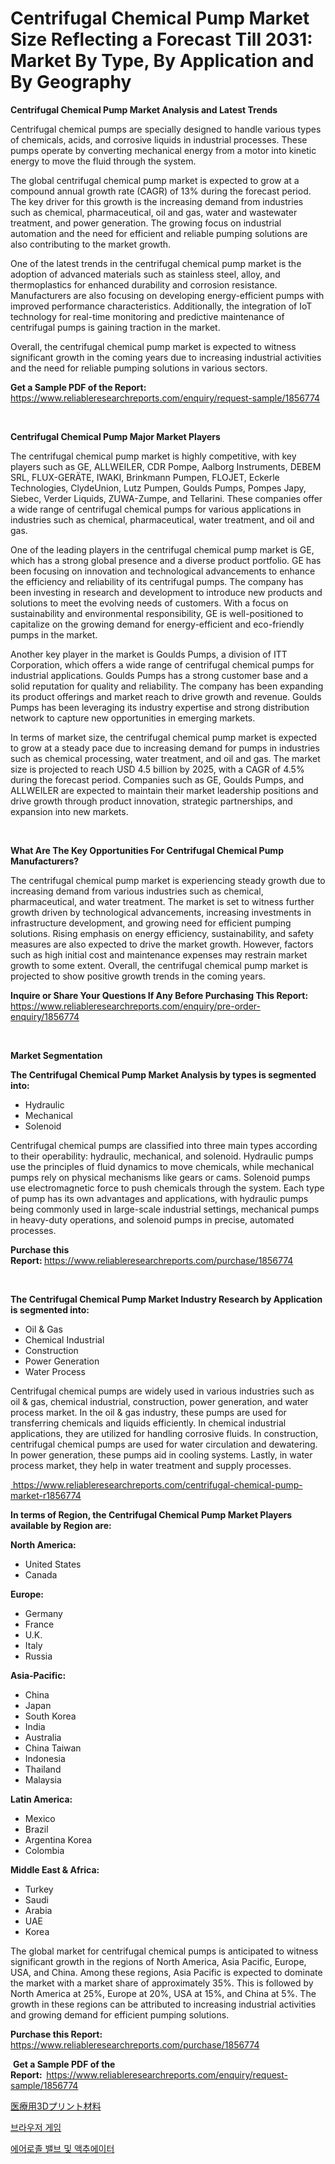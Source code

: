 <p><h1>Centrifugal Chemical Pump Market Size Reflecting a Forecast Till 2031: Market By Type, By Application and By Geography</h1></p><p><strong>Centrifugal Chemical Pump Market Analysis and Latest Trends</strong></p>
<p><p>Centrifugal chemical pumps are specially designed to handle various types of chemicals, acids, and corrosive liquids in industrial processes. These pumps operate by converting mechanical energy from a motor into kinetic energy to move the fluid through the system.</p><p>The global centrifugal chemical pump market is expected to grow at a compound annual growth rate (CAGR) of 13% during the forecast period. The key driver for this growth is the increasing demand from industries such as chemical, pharmaceutical, oil and gas, water and wastewater treatment, and power generation. The growing focus on industrial automation and the need for efficient and reliable pumping solutions are also contributing to the market growth.</p><p>One of the latest trends in the centrifugal chemical pump market is the adoption of advanced materials such as stainless steel, alloy, and thermoplastics for enhanced durability and corrosion resistance. Manufacturers are also focusing on developing energy-efficient pumps with improved performance characteristics. Additionally, the integration of IoT technology for real-time monitoring and predictive maintenance of centrifugal pumps is gaining traction in the market.</p><p>Overall, the centrifugal chemical pump market is expected to witness significant growth in the coming years due to increasing industrial activities and the need for reliable pumping solutions in various sectors.</p></p>
<p><strong>Get a Sample PDF of the Report:&nbsp;</strong> <a href="https://www.reliableresearchreports.com/enquiry/request-sample/1856774">https://www.reliableresearchreports.com/enquiry/request-sample/1856774</a></p>
<p>&nbsp;</p>
<p><strong>Centrifugal Chemical Pump Major Market Players</strong></p>
<p><p>The centrifugal chemical pump market is highly competitive, with key players such as GE, ALLWEILER, CDR Pompe, Aalborg Instruments, DEBEM SRL, FLUX-GERÄTE, IWAKI, Brinkmann Pumpen, FLOJET, Eckerle Technologies, ClydeUnion, Lutz Pumpen, Goulds Pumps, Pompes Japy, Siebec, Verder Liquids, ZUWA-Zumpe, and Tellarini. These companies offer a wide range of centrifugal chemical pumps for various applications in industries such as chemical, pharmaceutical, water treatment, and oil and gas.</p><p>One of the leading players in the centrifugal chemical pump market is GE, which has a strong global presence and a diverse product portfolio. GE has been focusing on innovation and technological advancements to enhance the efficiency and reliability of its centrifugal pumps. The company has been investing in research and development to introduce new products and solutions to meet the evolving needs of customers. With a focus on sustainability and environmental responsibility, GE is well-positioned to capitalize on the growing demand for energy-efficient and eco-friendly pumps in the market.</p><p>Another key player in the market is Goulds Pumps, a division of ITT Corporation, which offers a wide range of centrifugal chemical pumps for industrial applications. Goulds Pumps has a strong customer base and a solid reputation for quality and reliability. The company has been expanding its product offerings and market reach to drive growth and revenue. Goulds Pumps has been leveraging its industry expertise and strong distribution network to capture new opportunities in emerging markets.</p><p>In terms of market size, the centrifugal chemical pump market is expected to grow at a steady pace due to increasing demand for pumps in industries such as chemical processing, water treatment, and oil and gas. The market size is projected to reach USD 4.5 billion by 2025, with a CAGR of 4.5% during the forecast period. Companies such as GE, Goulds Pumps, and ALLWEILER are expected to maintain their market leadership positions and drive growth through product innovation, strategic partnerships, and expansion into new markets.</p></p>
<p>&nbsp;</p>
<p><strong>What Are The Key Opportunities For Centrifugal Chemical Pump Manufacturers?</strong></p>
<p><p>The centrifugal chemical pump market is experiencing steady growth due to increasing demand from various industries such as chemical, pharmaceutical, and water treatment. The market is set to witness further growth driven by technological advancements, increasing investments in infrastructure development, and growing need for efficient pumping solutions. Rising emphasis on energy efficiency, sustainability, and safety measures are also expected to drive the market growth. However, factors such as high initial cost and maintenance expenses may restrain market growth to some extent. Overall, the centrifugal chemical pump market is projected to show positive growth trends in the coming years.</p></p>
<p><strong>Inquire or Share Your Questions If Any Before Purchasing This Report:</strong> <a href="https://www.reliableresearchreports.com/enquiry/pre-order-enquiry/1856774">https://www.reliableresearchreports.com/enquiry/pre-order-enquiry/1856774</a></p>
<p>&nbsp;</p>
<p><strong>Market Segmentation</strong></p>
<p><strong>The Centrifugal Chemical Pump Market Analysis by types is segmented into:</strong></p>
<p><ul><li>Hydraulic</li><li>Mechanical</li><li>Solenoid</li></ul></p>
<p><p>Centrifugal chemical pumps are classified into three main types according to their operability: hydraulic, mechanical, and solenoid. Hydraulic pumps use the principles of fluid dynamics to move chemicals, while mechanical pumps rely on physical mechanisms like gears or cams. Solenoid pumps use electromagnetic force to push chemicals through the system. Each type of pump has its own advantages and applications, with hydraulic pumps being commonly used in large-scale industrial settings, mechanical pumps in heavy-duty operations, and solenoid pumps in precise, automated processes.</p></p>
<p><strong>Purchase this Report:&nbsp;</strong><a href="https://www.reliableresearchreports.com/purchase/1856774">https://www.reliableresearchreports.com/purchase/1856774</a></p>
<p>&nbsp;</p>
<p><strong>The Centrifugal Chemical Pump Market Industry Research by Application is segmented into:</strong></p>
<p><ul><li>Oil & Gas</li><li>Chemical Industrial</li><li>Construction</li><li>Power Generation</li><li>Water Process</li></ul></p>
<p><p>Centrifugal chemical pumps are widely used in various industries such as oil & gas, chemical industrial, construction, power generation, and water process market. In the oil & gas industry, these pumps are used for transferring chemicals and liquids efficiently. In chemical industrial applications, they are utilized for handling corrosive fluids. In construction, centrifugal chemical pumps are used for water circulation and dewatering. In power generation, these pumps aid in cooling systems. Lastly, in water process market, they help in water treatment and supply processes.</p></p>
<p><a href="https://www.reliableresearchreports.com/centrifugal-chemical-pump-market-r1856774">&nbsp;https://www.reliableresearchreports.com/centrifugal-chemical-pump-market-r1856774</a></p>
<p><strong>In terms of Region, the Centrifugal Chemical Pump Market Players available by Region are:</strong></p>
<p>
    <p> <strong> North America: </strong>
        <ul>
            <li>United States</li>
            <li>Canada</li>
        </ul>
        </p> 
    <p> <strong> Europe: </strong>
        <ul>
            <li>Germany</li>
            <li>France</li>
            <li>U.K.</li>
            <li>Italy</li>
            <li>Russia</li>
        </ul>
        </p> 
    <p> <strong> Asia-Pacific: </strong>
        <ul>
            <li>China</li>
            <li>Japan</li>
            <li>South Korea</li>
            <li>India</li>
            <li>Australia</li>
            <li>China Taiwan</li>
            <li>Indonesia</li>
            <li>Thailand</li>
            <li>Malaysia</li>
        </ul>
        </p> 
    <p> <strong> Latin America: </strong>
        <ul>
            <li>Mexico</li>
            <li>Brazil</li>
            <li>Argentina Korea</li>
            <li>Colombia</li>
        </ul>
        </p> 
    <p> <strong> Middle East & Africa: </strong>
        <ul>
            <li>Turkey</li>
            <li>Saudi</li>
            <li>Arabia</li>
            <li>UAE</li>
            <li>Korea</li>
        </ul>
    </p>
    </p>
<p><p>The global market for centrifugal chemical pumps is anticipated to witness significant growth in the regions of North America, Asia Pacific, Europe, USA, and China. Among these regions, Asia Pacific is expected to dominate the market with a market share of approximately 35%. This is followed by North America at 25%, Europe at 20%, USA at 15%, and China at 5%. The growth in these regions can be attributed to increasing industrial activities and growing demand for efficient pumping solutions.</p></p>
<p><strong>Purchase this Report: </strong><a href="https://www.reliableresearchreports.com/purchase/1856774">https://www.reliableresearchreports.com/purchase/1856774</a></p>
<p>&nbsp;<strong>Get a Sample PDF of the Report:&nbsp;&nbsp;</strong><a href="https://www.reliableresearchreports.com/enquiry/request-sample/1856774">https://www.reliableresearchreports.com/enquiry/request-sample/1856774</a></p>
<p><strong></strong></p>
<p><p><a href="https://medium.com/@eduardoramez/%E5%8C%BB%E7%99%82%E7%94%A83d%E3%83%97%E3%83%AA%E3%83%B3%E3%83%88%E6%9D%90%E6%96%99%E3%81%AE%E5%B8%82%E5%A0%B4-%E7%A8%AE%E9%A1%9E-%E7%94%A8%E9%80%94-%E5%9C%B0%E7%90%86%E3%81%AB%E3%82%88%E3%82%8B%E5%8C%85%E6%8B%AC%E7%9A%84%E8%A9%95%E4%BE%A1-875d620270c2">医療用3Dプリント材料</a></p><p><a href="https://medium.com/@carolynurton5656/%ED%92%80%EA%B8%B0-%EB%B8%8C%EB%9D%BC%EC%9A%B0%EC%A0%80-%EA%B2%8C%EC%9E%84-%EC%8B%9C%EC%9E%A5-%EC%A7%80%ED%91%9C-%EC%8B%9C%EC%9E%A5-%EC%A0%90%EC%9C%A0%EC%9C%A8-%ED%8A%B8%EB%A0%8C%EB%93%9C-%EB%B0%8F-%EC%84%B1%EC%9E%A5-%ED%8C%A8%ED%84%B4-47f7fd023e27">브라우저 게임</a></p><p><a href="https://medium.com/@bud567768/%EC%97%90%EC%96%B4%EB%A1%9C%EC%A1%B8-%EB%B0%B8%EB%B8%8C-%EB%B0%8F-%EC%95%A1%EC%B6%94%EC%97%90%EC%9D%B4%ED%84%B0-%EC%8B%9C%EC%9E%A5-2031%EB%85%84%EA%B9%8C%EC%A7%80%EC%9D%98-%EB%8F%99%ED%96%A5-%EC%98%88%EC%B8%A1-%EB%B0%8F-%EA%B2%BD%EC%9F%81-%EB%B6%84%EC%84%9D-49d0a21a9da8">에어로졸 밸브 및 액추에이터</a></p></p>